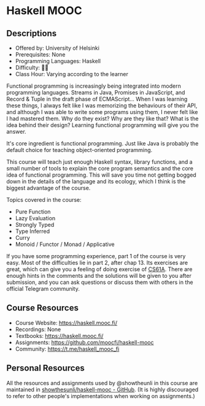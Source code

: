 # Haskell MOOC

## Descriptions

- Offered by: University of Helsinki
- Prerequisites: None
- Programming Languages: Haskell
- Difficulty: 🌟🌟
- Class Hour: Varying according to the learner

Functional programming is increasingly being integrated into modern programming languages. Streams in Java, Promises in JavaScript, and Record & Tuple in the draft phase of ECMAScript... When I was learning these things, I always felt like I was memorizing the behaviours of their API, and although I was able to write some programs using them, I never felt like I had mastered them. Why do they exist? Why are they like that? What is the idea behind their design? Learning functional programming will give you the answer.

It's core ingredient is functional programming. Just like Java is probably the default choice for teaching object-oriented programming.

This course will teach just enough Haskell syntax, library functions, and a small number of tools to explain the core program semantics and the core idea of functional programming. This will save you time not getting bogged down in the details of the language and its ecology, which I think is the biggest advantage of the course.

Topics covered in the course:

- Pure Function
- Lazy Evaluation
- Strongly Typed
- Type Inferred
- Curry
- Monoid / Functor / Monad / Applicative

If you have some programming experience, part 1 of the course is very easy. Most of the difficulties lie in part 2, after chap 13. Its exercises are great, which can give you a feeling of doing exercise of [CS61A](https://csdiy.wiki/%E7%BC%96%E7%A8%8B%E5%85%A5%E9%97%A8/CS61A/). There are enough hints in the comments and the solutions will be given to you after submission, and you can ask questions or discuss them with others in the official Telegram community.

## Course Resources

- Course Website: <https://haskell.mooc.fi/>
- Recordings: None
- Textbooks: <https://haskell.mooc.fi/>
- Assignments: <https://github.com/moocfi/haskell-mooc>
- Community: <https://t.me/haskell_mooc_fi>

## Personal Resources

All the resources and assignments used by @showtheunli in this course are maintained in [showthesunli/haskell-mooc - GitHub](https://github.com/showthesunli/haskell-mooc). (It is highly discouraged to refer to other people's implementations when working on assignments.)
